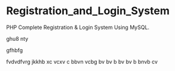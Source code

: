 # Registration_and_Login_System
PHP Complete Registration &amp; Login System Using MySQL.

ghu8
nty

gfhbfg

fvdvdfvrg
jkkhb 
xc vcxv c
 bbvn vcbg 
 bv bv 
 b bv bv 
b bnvb cv
